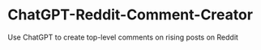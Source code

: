 # ChatGPT-Reddit-Comment-Creator
Use ChatGPT to create top-level comments on rising posts on Reddit
